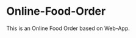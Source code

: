 # Online-Food-Order

This is an Online Food Order based on Web-App.































































































































































































































